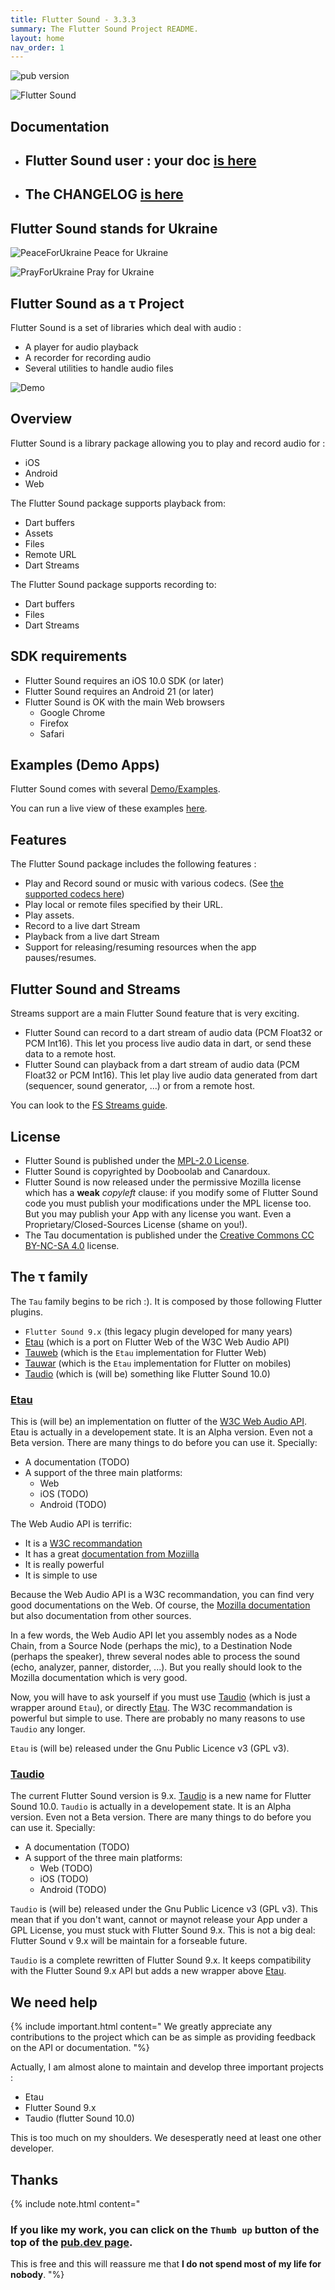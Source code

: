 ```yaml
---
title: Flutter Sound - 3.3.3
summary: The Flutter Sound Project README.
layout: home
nav_order: 1
---
```

![pub version](https://img.shields.io/pub/v/flutter_sound.svg?style=flat-square)

![Flutter Sound](https://tau-ver.canardoux.xyz/images/fs/Logotype-primary.png)

## Documentation

- ## Flutter Sound user : your doc [is here](https://flutter-sound.canardoux.xyz/)
- ## The CHANGELOG [is here](https://fs-doc.vercel.app/tau/CHANGELOG.html)

## Flutter Sound stands for Ukraine

![PeaceForUkraine](https://fs-doc.vercel.app/images/2-year-old-irish-girl-ukrainian.jpg)
Peace for Ukraine

![PrayForUkraine](https://fs-doc.vercel.app/images/banner.png)
Pray for Ukraine

## Flutter Sound as a τ Project

Flutter Sound is a set of libraries which deal with audio :

- A player for audio playback
- A recorder for recording audio
- Several utilities to handle audio files

![Demo](https://user-images.githubusercontent.com/27461460/77531555-77c9ec00-6ed6-11ea-9813-320f943b08cc.gif)

## Overview

Flutter Sound is a library package allowing you to play and record audio for :

* iOS
* Android
* Web

The Flutter Sound package supports playback from:

* Dart buffers
* Assets
* Files
* Remote URL
* Dart Streams

The Flutter Sound package supports recording to:

* Dart buffers
* Files
* Dart Streams

## SDK requirements

* Flutter Sound requires an iOS 10.0 SDK \(or later\)
* Flutter Sound requires an Android 21 \(or later\)
* Flutter Sound is OK with the main Web browsers
   - Google Chrome
   - Firefox
   - Safari

## Examples \(Demo Apps\)

Flutter Sound comes with several [Demo/Examples](https://canardoux.github.io/fs-doc/tau/examples.html).

You can run a live view of these examples [here](https://canardoux.github.io/fs-doc/live/).

## Features

The Flutter Sound package includes the following features :

* Play and Record sound or music with various codecs. \(See [the supported codecs here](https://canardoux.github.io/fs-doc/tau/tau/guides/guides_codecs.html)\)
* Play local or remote files specified by their URL.
* Play assets.
* Record to a live dart Stream
* Playback from a live dart Stream
* Support for releasing/resuming resources when the app pauses/resumes.

## Flutter Sound and Streams

Streams support are a main Flutter Sound feature that is very exciting.

- Flutter Sound can record to a dart stream of audio data (PCM Float32 or PCM Int16). This let you process live audio data in dart, or send these data to a remote host.
- Flutter Sound can playback from a dart stream of audio data (PCM Float32 or PCM Int16). This let play live audio data generated from dart
(sequencer, sound generator, ...) or from a remote host.

You can look to the [FS Streams guide](https://canardoux.github.io/fs-doc/tau/guides/guides_live_streams.html).

## License

- Flutter Sound is published under the [MPL-2.0 License](hhttps://canardoux.github.io/fs-doc/tau/LICENSE.html).
- Flutter Sound is copyrighted by Dooboolab and Canardoux.
- Flutter Sound is now released under the permissive Mozilla license which has a **weak** *copyleft* clause: if you modify some of Flutter Sound code you must publish your modifications under the MPL license too. But you may publish your App with any license you want. Even a Proprietary/Closed-Sources License (shame on you!).
- The Tau documentation is published under the [Creative Commons CC BY-NC-SA 4.0](https://creativecommons.org/licenses/by-nc-sa/4.0/deed.en) license.

## The τ family

The `Tau` family begins to be rich :). It is composed by those following Flutter plugins.

- `Flutter Sound 9.x` (this legacy plugin developed for many years)
- [Etau](https://pub.dev/packages/etau) (which is a port on Flutter Web of the W3C Web Audio API)
- [Tauweb](https://pub.dev/packages/tauweb) (which is the `Etau` implementation for Flutter Web)
- [Tauwar](https://pub.dev/packages/tauwar) (which is the `Etau` implementation for Flutter on mobiles)
- [Taudio](https://pub.dev/packages/taudio) (which is (will be) something like Flutter Sound 10.0)

### [Etau](https://pub.dev/packages/etau)

This is (will be) an implementation on flutter of the [W3C Web Audio API](https://www.w3.org/TR/webaudio-1.1).
Etau is actually in a developement state. It is an Alpha version. Even not a Beta version. There are many things to do before you can use it. Specially:

- A documentation (TODO)
- A support of the three main platforms:
   - Web
   - iOS (TODO)
   - Android (TODO)

The Web Audio API is terrific:

- It is a [W3C recommandation](https://www.w3.org/TR/webaudio-1.1)
- It has a great [documentation from Moziilla](https://developer.mozilla.org/en-US/docs/Web/API/Web_Audio_API)
- It is really powerful
- It is simple to use

Because the Web Audio API is a W3C recommandation, you can find very good documentations on the Web. Of course, the [Mozilla documentation](https://developer.mozilla.org/en-US/docs/Web/API/Web_Audio_API) but also documentation from other sources.

In a few words, the Web Audio API let you assembly nodes as a Node Chain, from a Source Node (perhaps the mic), to a Destination Node (perhaps the speaker), threw several nodes able to process the sound (echo, analyzer, panner, distorder, ...). But you really should look to the Mozilla documentation which is very good.

Now, you will have to ask yourself if you must use [Taudio](https://pub.dev/packages/taudio) (which is just a wrapper around `Etau`), or directly [Etau](https://pub.dev/packages/etau).
The W3C recommandation is powerful but simple to use. There are probably no many reasons to use `Taudio` any longer.

`Etau` is (will be) released under the Gnu Public Licence v3 (GPL v3).

### [Taudio](https://pub.dev/packages/taudio)

The current Flutter Sound version is 9.x. [Taudio](https://pub.dev/packages/taudio) is a new name for Flutter Sound 10.0. `Taudio` is actually in a developement state. It is an Alpha version. Even not a Beta version. There are many things to do before you can use it. Specially:
- A documentation (TODO)
- A support of the three main platforms:
   - Web (TODO)
   - iOS (TODO)
   - Android (TODO)

`Taudio` is (will be) released under the Gnu Public Licence v3 (GPL v3). This mean that if you don't want, cannot or maynot release your App under a GPL License, you must stuck with Flutter Sound 9.x. This is not a big deal: Flutter Sound v 9.x will be maintain for a forseable future.

`Taudio` is a complete rewritten of Flutter Sound 9.x. It keeps compatibility with the Flutter Sound 9.x API but adds a new wrapper above [Etau](https://pub.dev/packages/etau).

## We need help

{% include important.html content="
We greatly appreciate any contributions to the project which can be as simple as providing feedback on the API or documentation.
"%}

Actually, I am almost alone to maintain and develop three important projects :
- Etau
- Flutter Sound 9.x
- Taudio (flutter Sound 10.0)

This is too much on my shoulders. We desesperatly need at least one other developer.

## Thanks

{% include note.html content="
### If you like my work, you can click on the `Thumb up` button of the top of the [pub.dev page](https://pub.dev/packages/flutter_sound).
This is free and this will reassure me that **I do not spend most of my life for nobody**.
"%}
